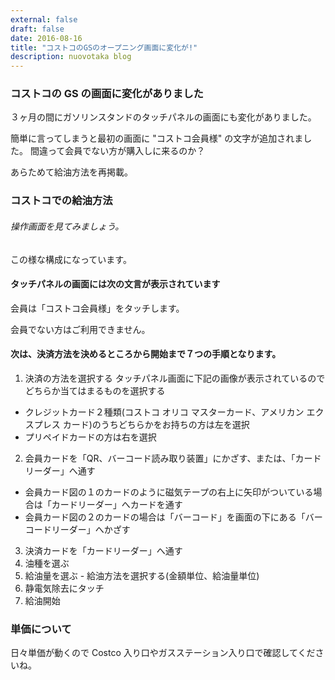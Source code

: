 ```yaml
---
external: false
draft: false
date: 2016-08-16
title: "コストコのGSのオープニング画面に変化が!"
description: nuovotaka blog
---
```


### コストコの GS の画面に変化がありました

３ヶ月の間にガソリンスタンドのタッチパネルの画面にも変化がありました。

簡単に言ってしまうと最初の画面に "コストコ会員様" の文字が追加されました。
間違って会員でない方が購入しに来るのか？

あらためて給油方法を再掲載。

### コストコでの給油方法

###### 操作画面を見てみましょう。

この様な構成になっています。

#### タッチパネルの画面には次の文言が表示されています

会員は「コストコ会員様」をタッチします。

会員でない方はご利用できません。

#### 次は、決済方法を決めるところから開始まで７つの手順となります。

1. 決済の方法を選択する
   タッチパネル画面に下記の画像が表示されているのでどちらか当てはまるものを選択する

- クレジットカード２種類(コストコ オリコ マスターカード、アメリカン エクスプレス カード)のうちどちらかをお持ちの方は左を選択
- プリペイドカードの方は右を選択

2. 会員カードを「QR、バーコード読み取り装置」にかざす、または、「カードリーダー」へ通す

- 会員カード図の１のカードのように磁気テープの右上に矢印がついている場合は「カードリーダー」へカードを通す
- 会員カード図の２のカードの場合は「バーコード」を画面の下にある「バーコードリーダー」へかざす

3. 決済カードを「カードリーダー」へ通す
4. 油種を選ぶ
5. 給油量を選ぶ - 給油方法を選択する(金額単位、給油量単位)
6. 静電気除去にタッチ
7. 給油開始

### 単価について

日々単価が動くので Costco 入り口やガスステーション入り口で確認してくださいね。
